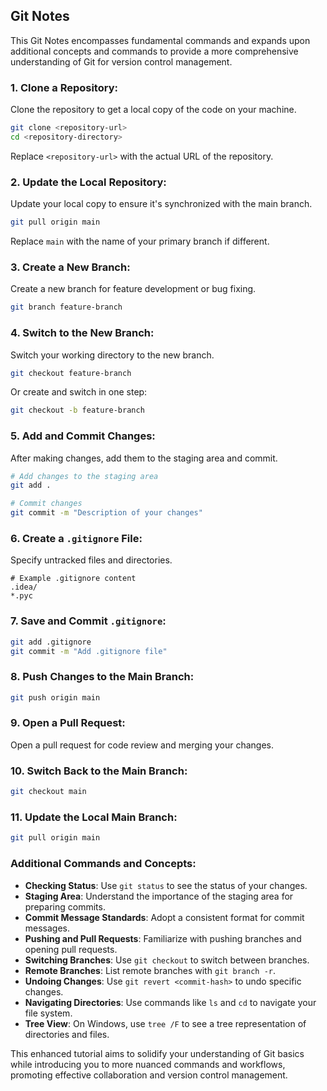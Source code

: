## Git Notes

This Git Notes encompasses fundamental commands and expands upon additional concepts and commands to provide a more comprehensive understanding of Git for version control management.

### 1. Clone a Repository:
Clone the repository to get a local copy of the code on your machine.
```bash
git clone <repository-url>
cd <repository-directory>
```
Replace `<repository-url>` with the actual URL of the repository.

### 2. Update the Local Repository:
Update your local copy to ensure it's synchronized with the main branch.
```bash
git pull origin main
```
Replace `main` with the name of your primary branch if different.

### 3. Create a New Branch:
Create a new branch for feature development or bug fixing.
```bash
git branch feature-branch
```

### 4. Switch to the New Branch:
Switch your working directory to the new branch.
```bash
git checkout feature-branch
```
Or create and switch in one step:
```bash
git checkout -b feature-branch
```

### 5. Add and Commit Changes:
After making changes, add them to the staging area and commit.
```bash
# Add changes to the staging area
git add .

# Commit changes
git commit -m "Description of your changes"
```

### 6. Create a `.gitignore` File:
Specify untracked files and directories.
```plaintext
# Example .gitignore content
.idea/
*.pyc
```

### 7. Save and Commit `.gitignore`:
```bash
git add .gitignore
git commit -m "Add .gitignore file"
```

### 8. Push Changes to the Main Branch:
```bash
git push origin main
```

### 9. Open a Pull Request:
Open a pull request for code review and merging your changes.

### 10. Switch Back to the Main Branch:
```bash
git checkout main
```

### 11. Update the Local Main Branch:
```bash
git pull origin main
```

### Additional Commands and Concepts:
- **Checking Status**: Use `git status` to see the status of your changes.
- **Staging Area**: Understand the importance of the staging area for preparing commits.
- **Commit Message Standards**: Adopt a consistent format for commit messages.
- **Pushing and Pull Requests**: Familiarize with pushing branches and opening pull requests.
- **Switching Branches**: Use `git checkout` to switch between branches.
- **Remote Branches**: List remote branches with `git branch -r`.
- **Undoing Changes**: Use `git revert <commit-hash>` to undo specific changes.
- **Navigating Directories**: Use commands like `ls` and `cd` to navigate your file system.
- **Tree View**: On Windows, use `tree /F` to see a tree representation of directories and files.

This enhanced tutorial aims to solidify your understanding of Git basics while introducing you to more nuanced commands and workflows, promoting effective collaboration and version control management.

